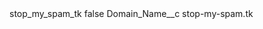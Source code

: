 <?xml version="1.0" encoding="UTF-8"?>
<CustomMetadata xmlns="http://soap.sforce.com/2006/04/metadata" xmlns:xsi="http://www.w3.org/2001/XMLSchema-instance" xmlns:xsd="http://www.w3.org/2001/XMLSchema">
    <label>stop_my_spam_tk</label>
    <protected>false</protected>
    <values>
        <field>Domain_Name__c</field>
        <value xsi:type="xsd:string">stop-my-spam.tk</value>
    </values>
</CustomMetadata>
